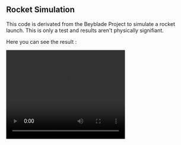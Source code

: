 ## Rocket Simulation
This code is derivated from the Beyblade Project to simulate a rocket launch.
This is only a test and results aren't physically signifiant.

Here you can see the result : 

<video width="320" height="240" controls>
  <source src="[example.mp4](https://github.com/joseph-elf/RocketSimulation/blob/main/example.mp4)https://github.com/joseph-elf/RocketSimulation/blob/main/example.mp4" type="video/mp4">
</video>
